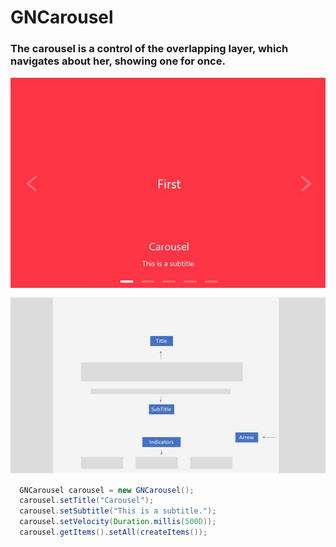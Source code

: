 
# GNCarousel
### The carousel is a control of the overlapping layer, which navigates about her, showing one for once.

<div text-align="center"><img src="src/view.gif" align="middle" /></div>


![skeleton](src/model.jpg)


```java
  GNCarousel carousel = new GNCarousel();
  carousel.setTitle("Carousel");
  carousel.setSubtitle("This is a subtitle.");
  carousel.setVelocity(Duration.millis(500D));
  carousel.getItems().setAll(createItems());
```
